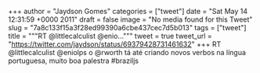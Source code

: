 
+++
author = "Jaydson Gomes"
categories = ["tweet"]
date = "Sat May 14 12:31:59 +0000 2011"
draft = false
image = "No media found for this Tweet"
slug = "7a8c133f15a3f28ed99390a6cbe437cec7d5b013"
tags = ["tweet"]
title = """RT @littlecalculist @enio..."""
tweet = true
tweet_url = "https://twitter.com/jaydson/status/69379428731461632"
+++
RT @littlecalculist @eniolps o @rworth tá até criando novos verbos na língua portuguesa, muito boa palestra #braziljs
